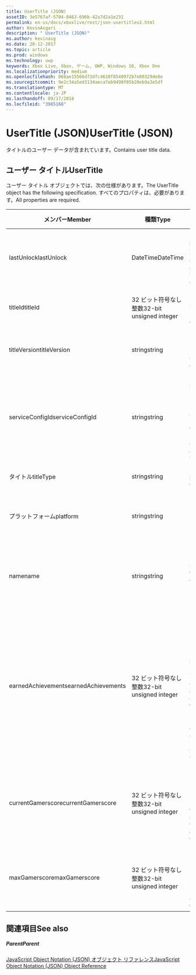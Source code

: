 ```yaml
---
title: UserTitle (JSON)
assetID: 3e5767af-5704-8463-696b-42a7d2a1e231
permalink: en-us/docs/xboxlive/rest/json-usertitlev2.html
author: KevinAsgari
description: " UserTitle (JSON)"
ms.author: kevinasg
ms.date: 20-12-2017
ms.topic: article
ms.prod: windows
ms.technology: uwp
keywords: Xbox Live, Xbox, ゲーム, UWP, Windows 10, Xbox One
ms.localizationpriority: medium
ms.openlocfilehash: 068ae15566d73dfc4610f8540972b7e80329de8e
ms.sourcegitcommit: 9e2c34a5ed3134aeca7eb9490f05b20eb9a3e5df
ms.translationtype: MT
ms.contentlocale: ja-JP
ms.lasthandoff: 09/17/2018
ms.locfileid: "3985168"
---
```

# <a name="usertitle-json"></a><span data-ttu-id="1ccab-104">UserTitle (JSON)</span><span class="sxs-lookup"><span data-stu-id="1ccab-104">UserTitle (JSON)</span></span>
<span data-ttu-id="1ccab-105">タイトルのユーザー データが含まれています。</span><span class="sxs-lookup"><span data-stu-id="1ccab-105">Contains user title data.</span></span> 
<a id="ID4EN"></a>

 
## <a name="usertitle"></a><span data-ttu-id="1ccab-106">ユーザー タイトル</span><span class="sxs-lookup"><span data-stu-id="1ccab-106">UserTitle</span></span>
 
<span data-ttu-id="1ccab-107">ユーザー タイトル オブジェクトでは、次の仕様があります。</span><span class="sxs-lookup"><span data-stu-id="1ccab-107">The UserTitle object has the following specification.</span></span> <span data-ttu-id="1ccab-108">すべてのプロパティは、必要があります。</span><span class="sxs-lookup"><span data-stu-id="1ccab-108">All properties are required.</span></span>
 
| <span data-ttu-id="1ccab-109">メンバー</span><span class="sxs-lookup"><span data-stu-id="1ccab-109">Member</span></span>| <span data-ttu-id="1ccab-110">種類</span><span class="sxs-lookup"><span data-stu-id="1ccab-110">Type</span></span>| <span data-ttu-id="1ccab-111">説明</span><span class="sxs-lookup"><span data-stu-id="1ccab-111">Description</span></span>| 
| --- | --- | --- | 
| <span data-ttu-id="1ccab-112">lastUnlock</span><span class="sxs-lookup"><span data-stu-id="1ccab-112">lastUnlock</span></span>| <span data-ttu-id="1ccab-113">DateTime</span><span class="sxs-lookup"><span data-stu-id="1ccab-113">DateTime</span></span>| <span data-ttu-id="1ccab-114">実績が最後に獲得した時刻。</span><span class="sxs-lookup"><span data-stu-id="1ccab-114">The time an achievement was last earned.</span></span>| 
| <span data-ttu-id="1ccab-115">titleId</span><span class="sxs-lookup"><span data-stu-id="1ccab-115">titleId</span></span>| <span data-ttu-id="1ccab-116">32 ビット符号なし整数</span><span class="sxs-lookup"><span data-stu-id="1ccab-116">32-bit unsigned integer</span></span>| <span data-ttu-id="1ccab-117">タイトルの一意の識別子。</span><span class="sxs-lookup"><span data-stu-id="1ccab-117">The unique identifier for the title.</span></span>| 
| <span data-ttu-id="1ccab-118">titleVersion</span><span class="sxs-lookup"><span data-stu-id="1ccab-118">titleVersion</span></span>| <span data-ttu-id="1ccab-119">string</span><span class="sxs-lookup"><span data-stu-id="1ccab-119">string</span></span>| <span data-ttu-id="1ccab-120">タイトルのバージョンです。</span><span class="sxs-lookup"><span data-stu-id="1ccab-120">The version of the title.</span></span>| 
| <span data-ttu-id="1ccab-121">serviceConfigId</span><span class="sxs-lookup"><span data-stu-id="1ccab-121">serviceConfigId</span></span>| <span data-ttu-id="1ccab-122">string</span><span class="sxs-lookup"><span data-stu-id="1ccab-122">string</span></span>| <span data-ttu-id="1ccab-123">タイトルに関連付けられているプライマリ サービス構成のセットの ID です。</span><span class="sxs-lookup"><span data-stu-id="1ccab-123">ID of the primary service config set associated with the title.</span></span>| 
| <span data-ttu-id="1ccab-124">タイトル</span><span class="sxs-lookup"><span data-stu-id="1ccab-124">titleType</span></span>| <span data-ttu-id="1ccab-125">string</span><span class="sxs-lookup"><span data-stu-id="1ccab-125">string</span></span>| <span data-ttu-id="1ccab-126">タイトルの種類。</span><span class="sxs-lookup"><span data-stu-id="1ccab-126">The title type.</span></span>| 
| <span data-ttu-id="1ccab-127">プラットフォーム</span><span class="sxs-lookup"><span data-stu-id="1ccab-127">platform</span></span>| <span data-ttu-id="1ccab-128">string</span><span class="sxs-lookup"><span data-stu-id="1ccab-128">string</span></span>| <span data-ttu-id="1ccab-129">サポートされているプラットフォームです。</span><span class="sxs-lookup"><span data-stu-id="1ccab-129">The supported platform.</span></span>| 
| <span data-ttu-id="1ccab-130">name</span><span class="sxs-lookup"><span data-stu-id="1ccab-130">name</span></span>| <span data-ttu-id="1ccab-131">string</span><span class="sxs-lookup"><span data-stu-id="1ccab-131">string</span></span>| <span data-ttu-id="1ccab-132">このタイトルのテキストの名前。</span><span class="sxs-lookup"><span data-stu-id="1ccab-132">The text name of this title.</span></span> <span data-ttu-id="1ccab-133">最大長 22 です。</span><span class="sxs-lookup"><span data-stu-id="1ccab-133">Maximum length 22.</span></span>| 
| <span data-ttu-id="1ccab-134">earnedAchievements</span><span class="sxs-lookup"><span data-stu-id="1ccab-134">earnedAchievements</span></span>| <span data-ttu-id="1ccab-135">32 ビット符号なし整数</span><span class="sxs-lookup"><span data-stu-id="1ccab-135">32-bit unsigned integer</span></span>| <span data-ttu-id="1ccab-136">実績の数は、ロック解除した実績を含む、タイトルの獲得し、課題が正常に完了します。</span><span class="sxs-lookup"><span data-stu-id="1ccab-136">The number of achievements earned for the title, including unlocked achievements and successfully completed challenges.</span></span>| 
| <span data-ttu-id="1ccab-137">currentGamerscore</span><span class="sxs-lookup"><span data-stu-id="1ccab-137">currentGamerscore</span></span>| <span data-ttu-id="1ccab-138">32 ビット符号なし整数</span><span class="sxs-lookup"><span data-stu-id="1ccab-138">32-bit unsigned integer</span></span>| <span data-ttu-id="1ccab-139">このユーザーがこのタイトルでの原因の合計ゲーマー スコア。</span><span class="sxs-lookup"><span data-stu-id="1ccab-139">The total gamerscore this user has earned in this title.</span></span>| 
| <span data-ttu-id="1ccab-140">maxGamerscore</span><span class="sxs-lookup"><span data-stu-id="1ccab-140">maxGamerscore</span></span>| <span data-ttu-id="1ccab-141">32 ビット符号なし整数</span><span class="sxs-lookup"><span data-stu-id="1ccab-141">32-bit unsigned integer</span></span>| <span data-ttu-id="1ccab-142">このタイトルの合計の考えられるゲーマー スコア。</span><span class="sxs-lookup"><span data-stu-id="1ccab-142">The total possible gamerscore for this title.</span></span>| 
  
<a id="ID4EFE"></a>

 
## <a name="see-also"></a><span data-ttu-id="1ccab-143">関連項目</span><span class="sxs-lookup"><span data-stu-id="1ccab-143">See also</span></span>
 
<a id="ID4EHE"></a>

 
##### <a name="parent"></a><span data-ttu-id="1ccab-144">Parent</span><span class="sxs-lookup"><span data-stu-id="1ccab-144">Parent</span></span> 

[<span data-ttu-id="1ccab-145">JavaScript Object Notation (JSON) オブジェクト リファレンス</span><span class="sxs-lookup"><span data-stu-id="1ccab-145">JavaScript Object Notation (JSON) Object Reference</span></span>](atoc-xboxlivews-reference-json.md)

   